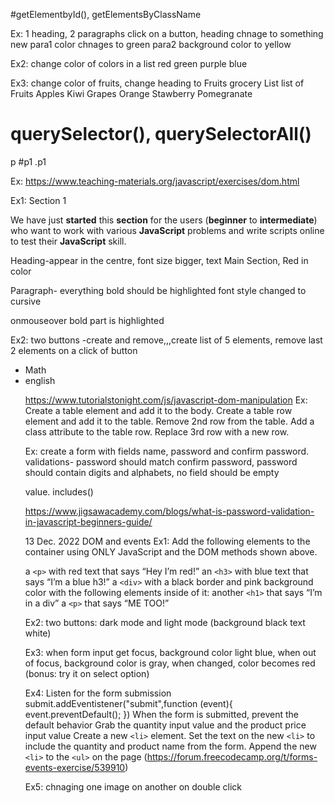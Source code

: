 #getElementbyId(), getElementsByClassName

Ex: 1 heading, 2 paragraphs
click on a button, heading chnage to something new
para1 color chnages to green
para2 background color to yellow

Ex2:  change color of colors in a list
red
green
purple
blue

Ex3: change color of fruits, change heading to Fruits grocery List
list of Fruits
Apples
Kiwi
Grapes
Orange
Stawberry
Pomegranate

# querySelector(), querySelectorAll()
p
#p1
.p1

Ex: https://www.teaching-materials.org/javascript/exercises/dom.html

Ex1: Section 1

We have just <b>started</b> this <b>section</b> for the users (<b>beginner</b> to <b>intermediate</b>) who want to work with various <b>JavaScript</b> problems and write scripts online to test their <b>JavaScript</b> skill.

Heading-appear in the centre, font size bigger, text Main Section, Red in color

Paragraph- everything bold should be highlighted font style changed to cursive

onmouseover bold part is highlighted

Ex2: two buttons -create and remove,,,create list of 5 elements, remove last 2 elements on a click of button
<ul>
<li>Math
<li>english

https://www.tutorialstonight.com/js/javascript-dom-manipulation
Ex: Create a table element and add it to the body.
Create a table row element and add it to the table.
Remove 2nd row from the table.
Add a class attribute to the table row.
Replace 3rd row with a new row.


Ex: create a form with fields name, password and confirm password. validations- password should match confirm password, password should contain digits and alphabets, no field should be empty

value. includes()

https://www.jigsawacademy.com/blogs/what-is-password-validation-in-javascript-beginners-guide/


13 Dec. 2022 DOM and events
Ex1: 
Add the following elements to the container using ONLY JavaScript and the DOM methods shown above.

a `<p>` with red text that says “Hey I’m red!”
an `<h3>` with blue text that says “I’m a blue h3!”
a `<div>` with a black border and pink background color with the following elements inside of it:
another `<h1>` that says “I’m in a div”
a `<p>` that says “ME TOO!”

Ex2: two buttons: dark mode and light mode (background black text white)

Ex3: when form input get focus, background color light blue, when out of focus, background color is gray, when changed, color becomes red (bonus: try it on select option)

Ex4: 
Listen for the form submission
submit.addEventistener("submit",function (event){
event.preventDefault();
})
When the form is submitted, prevent the default behavior
Grab the quantity input value and the product price input value
Create a new `<li>` element.  Set the text on the new `<li>` to include the quantity and product name from the form.
Append the new `<li>` to the `<ul>` on the page
(https://forum.freecodecamp.org/t/forms-events-exercise/539910)

Ex5: chnaging one image on another on double click

<!-- <style>
	.style1{

	}

div.className="style1"
div.classList.add("style1")
div.setAttribute("class","style1") -->
